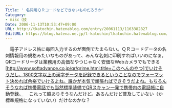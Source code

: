 ```yaml
---
Title: ' 名詞用ＱＲコードなどできないものだろうか'
Category:
- misc（技
Date: 2006-11-13T10:53:47+09:00
URL: http://tkatochin.hatenablog.com/entry/20061113/1163382827
EditURL: https://blog.hatena.ne.jp/t-katochin/tkatochin.hatenablog.com/atom/entry/6653586347154755733
---
```


　電子アドレス帖に毎回入力するのが面倒でたまらない。ＱＲコードデータの名刺情報用の規格みたいなものがあって、みんな名刺に印刷すればいいのになぁ。QRコードリーダは業務用の高価なやつじゃなく安価なWebカメラでもできる[http://www.softadvance.co.jp/qr/qrime.html:title=このへんのやつ]でいけそうだし、1800文字以上の漢字データを記録できるということなのでフォーマット決めれば余裕でいけるよね。誰かが本気で頑張ればできそうだよね。もちろんそうなれば携帯電話でも当然標準装備でQRスキャン一発で携帯内の電話帳に自動登録。
　これって超ありそうなんだけど。あるんだけど普及していない（か標準規格になっていない）だけなのかな？
